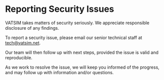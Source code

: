 # Reporting Security Issues

VATSIM takes matters of security seriously. We appreciate responsible disclosure of any findings.

To report a security issue, please email our senior technical staff at tech@vatsim.net.

Our team will then follow up with next steps, provided the issue is valid and reproducible.

As we work to resolve the issue, we will keep you informed of the progress, and may follow up with information and/or questions.
